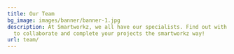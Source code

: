 ```yaml
---
title: Our Team
bg_image: images/banner/banner-1.jpg
description: At Smartworkz, we all have our specialists. Find out with whom you want
  to collaborate and complete your projects the smartworkz way!
url: team/
---
```

